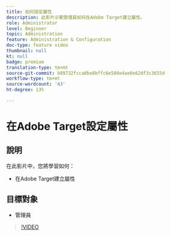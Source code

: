 ```yaml
---
title: 如何設定屬性
description: 此影片示範管理員如何在Adobe Target建立屬性。
role: Administrator
level: Beginner
topic: Administration
feature: Administration & Configuration
doc-type: feature video
thumbnail: null
kt: null
badge: premium
translation-type: tm+mt
source-git-commit: b89732fcca0be8bffc6e580e4ae0e62df3c3655d
workflow-type: tm+mt
source-wordcount: '43'
ht-degree: 13%

---
```



# 在Adobe Target設定屬性

## 說明

在此影片中，您將學習如何：

* 在Adobe Target建立屬性

## 目標對象

* 管理員

>[!VIDEO](https://video.tv.adobe.com/v/18990/?quality=12)